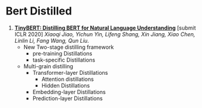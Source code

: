 # Bert Distilled

1. [**TinyBERT: Distilling BERT for Natural Language Understanding**](https://github.com/iofu728/PaperRead/blob/master/paper/NLP/BertDistilled/TinyBert.pdf) [submit ICLR 2020] _Xiaoqi Jiao, Yichun Yin, Lifeng Shang, Xin Jiang, Xiao Chen, Linlin Li, Fang Wang, Qun Liu_.
   - New Two-stage distilling framework
     - pre-training Distillations
     - task-specific Distillations
   - Multi-grain distilling
     - Transformer-layer Distillations
       - Attention distillations
       - Hidden Distillations
     - Embedding-layer Distillations
     - Prediction-layer Distillations
